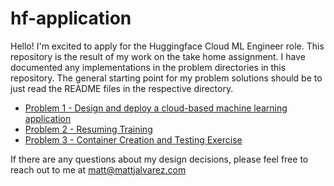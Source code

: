 # hf-application

Hello! I'm excited to apply for the Huggingface Cloud ML Engineer role. This repository is the result of my work on the
take home assignment. I have documented any implementations in the problem directories in this repository. The general
starting point for my problem solutions should be to just read the README files in the respective directory.

- [Problem 1 - Design and deploy a cloud-based machine learning application](problem_1)
- [Problem 2 - Resuming Training](problem_2)
- [Problem 3 - Container Creation and Testing Exercise](problem_3)

If there are any questions about my design decisions, please feel free to reach out to me at matt@mattjalvarez.com